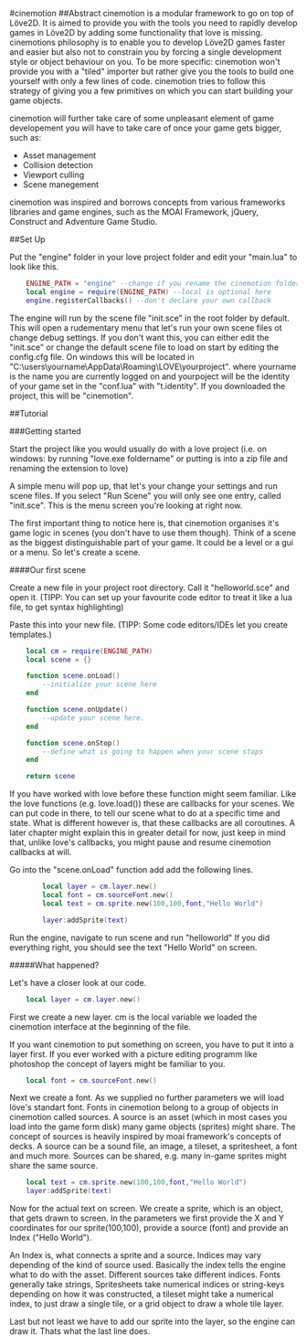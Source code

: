 #cinemotion
##Abstract
cinemotion is a modular framework to go on top of Löve2D. It is aimed to provide you with the tools you need to rapidly
develop games in Löve2D by adding some functionality that love is missing. cinemotions philosophy is to enable you to
develop Löve2D games faster and easier but also not to constrain you by forcing a single development style or object
behaviour on you. To be more specific: cinemotion  won't provide you with a "tiled" importer but rather give you the
tools to build one yourself with only a few lines of code. cinemotion tries to follow this strategy of giving you a few
primitives on which you can start building your game objects.

cinemotion will further take care of some unpleasant element of game developement you will have to take care of once
your game gets bigger, such as:
* Asset management
* Collision detection
* Viewport culling
* Scene manegement

cinemotion was inspired and borrows concepts from various frameworks libraries and game engines, such as the MOAI Framework, jQuery, Construct
and Adventure Game Studio.

##Set Up

Put the "engine" folder in your love project folder and edit your "main.lua" to look like this.
```lua
    ENGINE_PATH = "engine" --change if you rename the cinemotion folder
    local engine = require(ENGINE_PATH) --local is optional here
    engine.registerCallbacks() --don't declare your own callback
```
The engine will run by the scene file "init.sce" in the root folder by default.
This will open a rudementary menu that let's run your own scene files ot change debug settings.
If you don't want this, you can either edit the "init.sce" or change the default scene file to load on start by editing the config.cfg file.
On windows this will be located in "C:\users\yourname\AppData\Roaming\LOVE\yourproject". where yourname is the name you are currently logged on and yourpoject will be the identity of your game set in the "conf.lua" with "t.identity". If you downloaded the project, this will be "cinemotion".

##Tutorial

###Getting started

Start the project like you would usually do with a love project (i.e. on windows: by running "love.exe foldername" or putting is into a zip file and renaming the extension to love)

A simple menu will pop up, that let's your change your settings and run scene files. If you select "Run Scene" you will only see one entry, called "init.sce". This is the menu screen you're looking at right now.

The first important thing to notice here is, that cinemotion organises it's game logic in scenes (you don't have to use them though).
Think of a scene as the biggest distinguishable part of your game. It could be a level or a gui or a menu. So let's create a scene.

####Our first scene

Create a new file in your project root directory.
Call it "helloworld.sce" and open it. (TIPP: You can set up your favourite code editor to treat it like a lua file, to get syntax highlighting)

Paste this into your new file. (TIPP: Some code editors/IDEs let you create templates.)

```lua
    local cm = require(ENGINE_PATH)
    local scene = {}

    function scene.onLoad()
        --initialize your scene here
    end

    function scene.onUpdate()
        --update your scene here.
    end

    function scene.onStop()
        --define what is going to happen when your scene stops
    end

    return scene
```

If you have worked with love before these function might seem familiar. Like the love functions (e.g. love.load()) these are callbacks for your scenes.
We can put code in there, to tell our scene what to do at a specific time and state. What is different however is, that these callbacks are all coroutines.
A later chapter might explain this in greater detail for now, just keep in mind that, unlike love's callbacks, you might pause and resume cinemotion callbacks at will.

Go into the "scene.onLoad" function add add the following lines.
```lua
        local layer = cm.layer.new()
        local font = cm.sourceFont.new()
        local text = cm.sprite.new(100,100,font,"Hello World")

        layer:addSprite(text)
```
Run the engine, navigate to run scene and run "helloworld"
If you did everything right, you should see the text "Hello World" on screen.

#####What happened?

Let's have a closer look at our code.
```lua
    local layer = cm.layer.new()
```
First we create a new layer. cm is the local variable we loaded the cinemotion interface at the beginning of the file.

If you want cinemotion to put something on screen, you have to put it into a layer first.
If you ever worked with a picture editing programm like photoshop the concept of layers might be familiar to you.
```lua
    local font = cm.sourceFont.new()
```
Next we create a font. As we supplied no further parameters we will load löve's standart font. Fonts in cinemotion belong to a group of objects in cinemotion called sources. A source is an asset
(which in most cases you load into the game form disk) many game objects (sprites) might share.
The concept of sources is heavily inspired by moai framework's concepts of decks.
A source can be a sound file, an image, a tileset, a spritesheet, a font and much more. Sources can be shared, e.g. many
in-game sprites might share the same source.
```lua
    local text = cm.sprite.new(100,100,font,"Hello World")
    layer:addSprite(text)
```
Now for the actual text on screen. We create a sprite, which is an object, that gets drawn to screen. In the parameters
 we first provide the X and Y coordinates for our sprite(100,100), provide a source (font) and provide an Index
 ("Hello World").

 An Index is, what connects a sprite and a source. Indices may vary depending of the kind of source used. Basically the
 index tells the engine what to do with the asset. Different sources take different indices. Fonts generally take strings,
 Spritesheets take numerical indices or string-keys depending on how it was constructed, a tileset might take a numerical
 index, to just draw a single tile, or a grid object to draw a whole tile layer.

Last but not least we have to add our sprite into the layer, so the engine can draw it. Thats what the last line does.